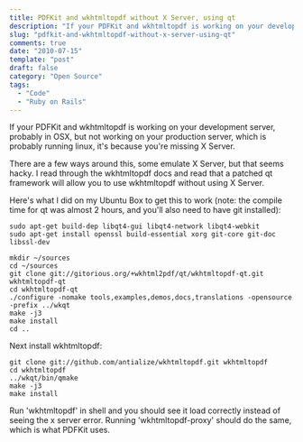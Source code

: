 ```yaml
---
title: PDFKit and wkhtmltopdf without X Server, using qt
description: "If your PDFKit and wkhtmltopdf is working on your development server, probably in OSX, but not working on your production server, which is probably running linux, it's because you're missing X Server."
slug: "pdfkit-and-wkhtmltopdf-without-x-server-using-qt"
comments: true
date: "2010-07-15"
template: "post"
draft: false
category: "Open Source"
tags:
  - "Code"
  - "Ruby on Rails"
---
```


If your PDFKit and wkhtmltopdf is working on your development server, probably in OSX, but not working on your production server, which is probably running linux, it's because you're missing X Server.

There are a few ways around this, some emulate X Server, but that seems hacky. I read through the wkhtmltopdf docs and read that a patched qt framework will allow you to use wkhtmltopdf without using X Server.

Here's what I did on my Ubuntu Box to get this to work (note: the compile time for qt was almost 2 hours, and you'll also need to have git installed):

```console
sudo apt-get build-dep libqt4-gui libqt4-network libqt4-webkit
sudo apt-get install openssl build-essential xorg git-core git-doc libssl-dev

mkdir ~/sources
cd ~/sources
git clone git://gitorious.org/+wkhtml2pdf/qt/wkhtmltopdf-qt.git wkhtmltopdf-qt
cd wkhtmltopdf-qt
./configure -nomake tools,examples,demos,docs,translations -opensource -prefix ../wkqt
make -j3
make install
cd ..
```

Next install wkhtmltopdf:

```console
git clone git://github.com/antialize/wkhtmltopdf.git wkhtmltopdf
cd wkhtmltopdf
../wkqt/bin/qmake
make -j3
make install
```

Run 'wkhtmltopdf' in shell and you should see it load correctly instead of seeing the x server error. Running 'wkhtmltopdf-proxy' should do the same, which is what PDFKit uses.